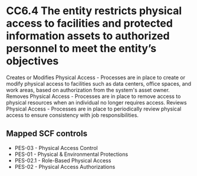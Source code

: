 # CC6.4 The entity restricts physical access to facilities and protected information assets to authorized personnel to meet the entity’s objectives
Creates or Modifies Physical Access - Processes are in place to create or modify physical access to facilities such as data centers, office spaces, and work areas, based on authorization from the system's asset owner. Removes Physical Access - Processes are in place to remove access to physical resources when an individual no longer requires access. Reviews Physical Access - Processes are in place to periodically review physical access to ensure consistency with job responsibilities.
## Mapped SCF controls
- PES-03 - Physical Access Control
- PES-01 - Physical & Environmental Protections
- PES-02.1 - Role-Based Physical Access
- PES-02 - Physical Access Authorizations